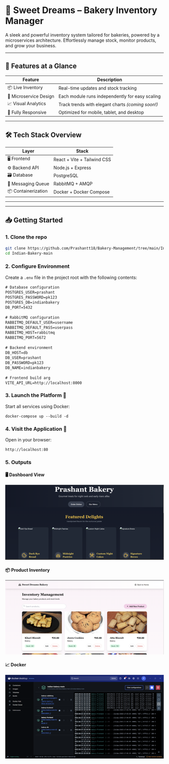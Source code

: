# 🎂 Sweet Dreams – Bakery Inventory Manager

A sleek and powerful inventory system tailored for bakeries, powered by a microservices architecture. Effortlessly manage stock, monitor products, and grow your business.

---

## 🚀 Features at a Glance

| Feature               | Description                                           |
|-----------------------|-------------------------------------------------------|
| 📦 Live Inventory     | Real-time updates and stock tracking                  |
| 🧱 Microservice Design| Each module runs independently for easy scaling       |
| 📈 Visual Analytics   | Track trends with elegant charts *(coming soon!)*     |
| 📱 Fully Responsive   | Optimized for mobile, tablet, and desktop             |

---

## 🛠️ Tech Stack Overview

| Layer               | Stack                                |
|---------------------|--------------------------------------|
| 🖥 Frontend         | React + Vite + Tailwind CSS          |
| ⚙ Backend API      | Node.js + Express                    |
| 🗃 Database         | PostgreSQL                           |
| 🔄 Messaging Queue | RabbitMQ + AMQP                      |
| 📦 Containerization | Docker + Docker Compose              |

---



---

## 📥 Getting Started

### 1. Clone the repo
```bash
git clone https://github.com/Prashantt18/Bakery-Management/tree/main/Indian-Bakery-main
cd Indian-Bakery-main
```
### 2. Configure Environment

Create a `.env` file in the project root with the following contents:

```env
# Database configuration
POSTGRES_USER=prashant
POSTGRES_PASSWORD=pk123
POSTGRES_DB=indianbakery
DB_PORT=5432

# RabbitMQ configuration
RABBITMQ_DEFAULT_USER=username
RABBITMQ_DEFAULT_PASS=userpass
RABBITMQ_HOST=rabbitmq
RABBITMQ_PORT=5672

# Backend environment
DB_HOST=db
DB_USER=prashant
DB_PASSWORD=pk123
DB_NAME=indianbakery

# Frontend build arg
VITE_API_URL=http://localhost:8000
```
### 3. Launch the Platform 🚢
Start all services using Docker:
```
docker-compose up --build -d
```
### 4. Visit the Application 🎉
Open in your browser:
```
http://localhost:80
```
### 5. Outputs
#### 🖥️ Dashboard View  
![Output 1](images/home.png)

#### 📦 Product Inventory  
![Output 2](images/service.png)

#### 📈 Docker  
![Output 3](images/docker.png)

